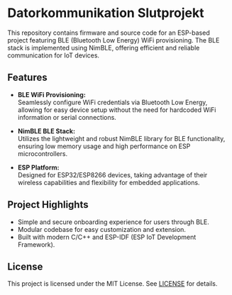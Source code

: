 # Datorkommunikation Slutprojekt

This repository contains firmware and source code for an ESP-based project featuring BLE (Bluetooth Low Energy) WiFi provisioning. The BLE stack is implemented using NimBLE, offering efficient and reliable communication for IoT devices.

## Features

- **BLE WiFi Provisioning:**  
  Seamlessly configure WiFi credentials via Bluetooth Low Energy, allowing for easy device setup without the need for hardcoded WiFi information or serial connections.

- **NimBLE BLE Stack:**  
  Utilizes the lightweight and robust NimBLE library for BLE functionality, ensuring low memory usage and high performance on ESP microcontrollers.

- **ESP Platform:**  
  Designed for ESP32/ESP8266 devices, taking advantage of their wireless capabilities and flexibility for embedded applications.

## Project Highlights

- Simple and secure onboarding experience for users through BLE.
- Modular codebase for easy customization and extension.
- Built with modern C/C++ and ESP-IDF (ESP IoT Development Framework).

## License

This project is licensed under the MIT License. See [LICENSE](LICENSE) for details.
